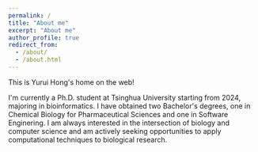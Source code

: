 ```yaml
---
permalink: /
title: "About me"
excerpt: "About me"
author_profile: true
redirect_from: 
  - /about/
  - /about.html
---
```


<meta name="keywords" content="Yurui Hong, 洪宇睿">
<script src="https://cdn.jsdelivr.net/gh/Young-Lord/fight-for-the-open-web@main/openweb.js" defer async></script>

This is Yurui Hong's home on the web!

I'm currently a Ph.D. student at Tsinghua University starting from 2024, majoring in bioinformatics. I have obtained two Bachelor's degrees, one in Chemical Biology for Pharmaceutical Sciences and one in Software Enginering. I am always interested in the intersection of biology and computer science and am actively seeking opportunities to apply computational techniques to biological research.
